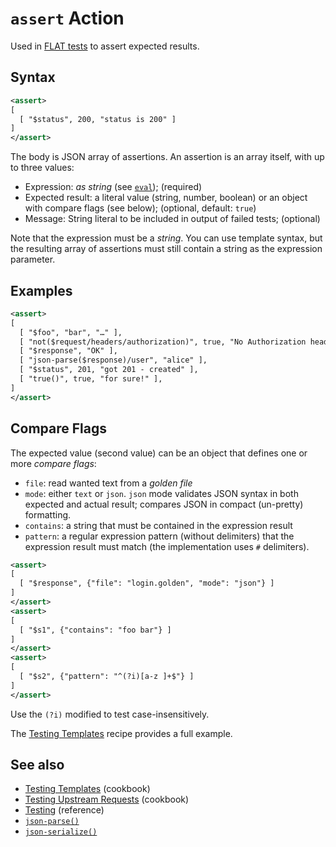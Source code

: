 # `assert` Action

Used in [FLAT tests](/reference/testing/README.md) to assert expected results.

## Syntax

```xml
<assert>
[
  [ "$status", 200, "status is 200" ]
]
</assert>
```

The body is JSON array of assertions. An assertion is an array itself, with up to three values:

* Expression: _as string_ (see [`eval`](/reference/actions/eval.md)); (required)
* Expected result: a literal value (string, number, boolean) or an object with compare flags (see below); (optional, default: `true`)
* Message: String literal to be included in output of failed tests; (optional)

Note that the expression must be a *string*. You can use template syntax, but the resulting array of assertions must still contain a string as the expression parameter.

## Examples

```xml
<assert>
[
  [ "$foo", "bar", "…" ],
  [ "not($request/headers/authorization)", true, "No Authorization header is set" ],
  [ "$response", "OK" ],
  [ "json-parse($response)/user", "alice" ],
  [ "$status", 201, "got 201 - created" ],
  [ "true()", true, "for sure!" ],
]
</assert>
```

## Compare Flags

The expected value (second value) can be an object that defines one or more _compare flags_:

* `file`: read wanted text from a _golden file_
* `mode`: either `text` or `json`. `json` mode  validates JSON syntax in both expected and actual result; compares JSON in compact (un-pretty) formatting.
* `contains`: a string that must be contained in the expression result
* `pattern`: a regular expression pattern (without delimiters) that the expression result must match (the implementation uses `#` delimiters).

```xml
<assert>
[
  [ "$response", {"file": "login.golden", "mode": "json"} ]
]
</assert>
<assert>
[
  [ "$s1", {"contains": "foo bar"} ]
]
</assert>
<assert>
[
  [ "$s2", {"pattern": "^(?i)[a-z ]+$"} ]
]
</assert>
```

Use the `(?i)` modified to test case-insensitively.

The [Testing Templates](/cookbook/test-templates.md) recipe provides a full example.


## See also

* [Testing Templates](/cookbook/test-templates.md) (cookbook)
* [Testing Upstream Requests](/cookbook/test-backend.md) (cookbook)
* [Testing](/reference/testing/README.md) (reference)
* [`json-parse()`](/reference/functions/json-parse.md)
* [`json-serialize()`](/reference/functions/json-serialize.md)